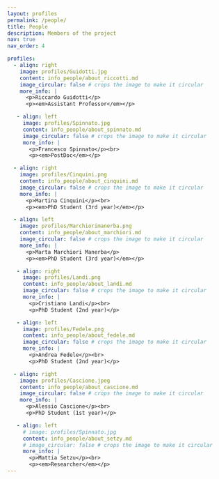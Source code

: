 ```yaml
---
layout: profiles
permalink: /people/
title: People
description: Members of the project
nav: true
nav_order: 4

profiles:
  - align: right
    image: profiles/Guidotti.jpg
    content: info_people/about_riccotti.md
    image_circular: false # crops the image to make it circular
    more_info: |
      <p>Riccardo Guidotti</p>
      <p><em>Assistant Professor</em></p>

   - align: left
     image: profiles/Spinnato.jpg
     content: info_people/about_spinnato.md
     image_circular: false # crops the image to make it circular
     more_info: |
       <p>Francesco Spinnato</p><br>
       <p><em>PostDoc</em></p>

  - align: right
    image: profiles/Cinquini.png
    content: info_people/about_cinquini.md
    image_circular: false # crops the image to make it circular
    more_info: |
      <p>Martina Cinquini</p><br>
      <p><em>PhD Student (3rd year)</em></p>

  - align: left
    image: profiles/Marchiorimanerba.png
    content: info_people/about_marchiori.md
    image_circular: false # crops the image to make it circular
    more_info: |
      <p>Marta Marchiori Manerba</p>
      <p><em>PhD Student (3rd year)</em></p>

   - align: right
     image: profiles/Landi.png
     content: info_people/about_landi.md
     image_circular: false # crops the image to make it circular
     more_info: |
       <p>Cristiano Landi</p><br>
       <p>PhD Student (2nd year)</p>

   - align: left
     image: profiles/Fedele.png
     content: info_people/about_fedele.md
     image_circular: false # crops the image to make it circular
     more_info: |
       <p>Andrea Fedele</p><br>
       <p>PhD Student (2nd year)</p>

  - align: right
    image: profiles/Cascione.jpeg
    content: info_people/about_cascione.md
    image_circular: false # crops the image to make it circular
    more_info: |
      <p>Alessio Cascione</p><br>
      <p>PhD Student (1st year)</p>

   - align: left
     # image: profiles/Spinnato.jpg
     content: info_people/about_setzy.md
     # image_circular: false # crops the image to make it circular
     more_info: |
       <p>Mattia Setzu</p><br>
       <p><em>Researcher</em></p>
---
```


